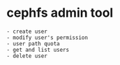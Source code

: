 # cephfs admin tool
    - create user
    - modify user's permission
    - user path quota
    - get and list users
    - delete user

